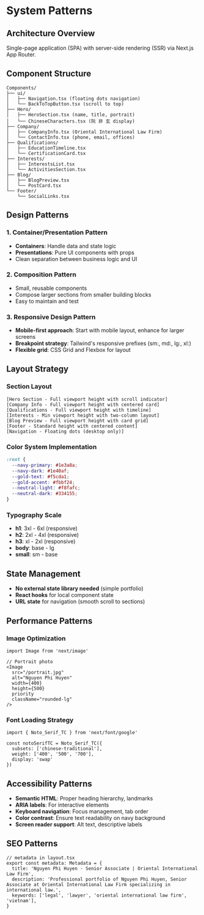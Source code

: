 # System Patterns

## Architecture Overview
Single-page application (SPA) with server-side rendering (SSR) via Next.js App Router.

## Component Structure
```
Components/
├── ui/
│   ├── Navigation.tsx (floating dots navigation)
│   └── BackToTopButton.tsx (scroll to top)
├── Hero/
│   ├── HeroSection.tsx (name, title, portrait)
│   └── ChineseCharacters.tsx (阮 非 玄 display)
├── Company/
│   ├── CompanyInfo.tsx (Oriental International Law Firm)
│   └── ContactInfo.tsx (phone, email, offices)
├── Qualifications/
│   ├── EducationTimeline.tsx
│   └── CertificationCard.tsx
├── Interests/
│   ├── InterestsList.tsx
│   └── ActivitiesSection.tsx
├── Blog/
│   ├── BlogPreview.tsx
│   └── PostCard.tsx
└── Footer/
    └── SocialLinks.tsx
```

## Design Patterns

### 1. Container/Presentation Pattern
- **Containers**: Handle data and state logic
- **Presentations**: Pure UI components with props
- Clean separation between business logic and UI

### 2. Composition Pattern
- Small, reusable components
- Compose larger sections from smaller building blocks
- Easy to maintain and test

### 3. Responsive Design Pattern
- **Mobile-first approach**: Start with mobile layout, enhance for larger screens
- **Breakpoint strategy**: Tailwind's responsive prefixes (sm:, md:, lg:, xl:)
- **Flexible grid**: CSS Grid and Flexbox for layout

## Layout Strategy

### Section Layout
```
[Hero Section - Full viewport height with scroll indicator]
[Company Info - Full viewport height with centered card]
[Qualifications - Full viewport height with timeline]
[Interests - Min viewport height with two-column layout]
[Blog Preview - Full viewport height with card grid]
[Footer - Standard height with centered content]
[Navigation - Floating dots (desktop only)]
```

### Color System Implementation
```css
:root {
  --navy-primary: #1e3a8a;
  --navy-dark: #1e40af;
  --gold-text: #f5cda1;
  --gold-accent: #fbbf24;
  --neutral-light: #f8fafc;
  --neutral-dark: #334155;
}
```

### Typography Scale
- **h1**: 3xl - 6xl (responsive)
- **h2**: 2xl - 4xl (responsive)
- **h3**: xl - 2xl (responsive)
- **body**: base - lg
- **small**: sm - base

## State Management
- **No external state library needed** (simple portfolio)
- **React hooks** for local component state
- **URL state** for navigation (smooth scroll to sections)

## Performance Patterns

### Image Optimization
```tsx
import Image from 'next/image'

// Portrait photo
<Image
  src="/portrait.jpg"
  alt="Nguyen Phi Huyen"
  width={400}
  height={500}
  priority
  className="rounded-lg"
/>
```

### Font Loading Strategy
```tsx
import { Noto_Serif_TC } from 'next/font/google'

const notoSerifTC = Noto_Serif_TC({
  subsets: ['chinese-traditional'],
  weight: ['400', '500', '700'],
  display: 'swap'
})
```

## Accessibility Patterns
- **Semantic HTML**: Proper heading hierarchy, landmarks
- **ARIA labels**: For interactive elements
- **Keyboard navigation**: Focus management, tab order
- **Color contrast**: Ensure text readability on navy background
- **Screen reader support**: Alt text, descriptive labels

## SEO Patterns
```tsx
// metadata in layout.tsx
export const metadata: Metadata = {
  title: 'Nguyen Phi Huyen - Senior Associate | Oriental International Law Firm',
  description: 'Professional portfolio of Nguyen Phi Huyen, Senior Associate at Oriental International Law Firm specializing in international law.',
  keywords: ['legal', 'lawyer', 'oriental international law firm', 'vietnam'],
}
``` 